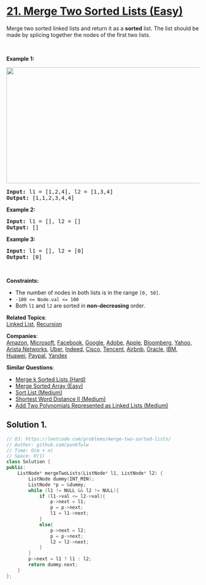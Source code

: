 # [21. Merge Two Sorted Lists (Easy)](https://leetcode.com/problems/merge-two-sorted-lists/)

<p>Merge two sorted linked lists and return it as a <strong>sorted</strong> list. The list should be made by splicing together the nodes of the first two lists.</p>

<p>&nbsp;</p>
<p><strong>Example 1:</strong></p>
<img alt="" src="https://assets.leetcode.com/uploads/2020/10/03/merge_ex1.jpg" style="width: 662px; height: 302px;">
<pre><strong>Input:</strong> l1 = [1,2,4], l2 = [1,3,4]
<strong>Output:</strong> [1,1,2,3,4,4]
</pre>

<p><strong>Example 2:</strong></p>

<pre><strong>Input:</strong> l1 = [], l2 = []
<strong>Output:</strong> []
</pre>

<p><strong>Example 3:</strong></p>

<pre><strong>Input:</strong> l1 = [], l2 = [0]
<strong>Output:</strong> [0]
</pre>

<p>&nbsp;</p>
<p><strong>Constraints:</strong></p>

<ul>
	<li>The number of nodes in both lists is in the range <code>[0, 50]</code>.</li>
	<li><code>-100 &lt;= Node.val &lt;= 100</code></li>
	<li>Both <code>l1</code> and <code>l2</code> are sorted in <strong>non-decreasing</strong> order.</li>
</ul>


**Related Topics**:  
[Linked List](https://leetcode.com/tag/linked-list/), [Recursion](https://leetcode.com/tag/recursion/)

**Companies**:  
[Amazon](https://leetcode.com/company/amazon), [Microsoft](https://leetcode.com/company/microsoft), [Facebook](https://leetcode.com/company/facebook), [Google](https://leetcode.com/company/google), [Adobe](https://leetcode.com/company/adobe), [Apple](https://leetcode.com/company/apple), [Bloomberg](https://leetcode.com/company/bloomberg), [Yahoo](https://leetcode.com/company/yahoo), [Arista Networks](https://leetcode.com/company/arista-networks), [Uber](https://leetcode.com/company/uber), [Indeed](https://leetcode.com/company/indeed), [Cisco](https://leetcode.com/company/cisco), [Tencent](https://leetcode.com/company/tencent), [Airbnb](https://leetcode.com/company/airbnb), [Oracle](https://leetcode.com/company/oracle), [IBM](https://leetcode.com/company/ibm), [Huawei](https://leetcode.com/company/huawei), [Paypal](https://leetcode.com/company/paypal), [Yandex](https://leetcode.com/company/yandex)

**Similar Questions**:
* [Merge k Sorted Lists (Hard)](https://leetcode.com/problems/merge-k-sorted-lists/)
* [Merge Sorted Array (Easy)](https://leetcode.com/problems/merge-sorted-array/)
* [Sort List (Medium)](https://leetcode.com/problems/sort-list/)
* [Shortest Word Distance II (Medium)](https://leetcode.com/problems/shortest-word-distance-ii/)
* [Add Two Polynomials Represented as Linked Lists (Medium)](https://leetcode.com/problems/add-two-polynomials-represented-as-linked-lists/)

## Solution 1.

```cpp
// OJ: https://leetcode.com/problems/merge-two-sorted-lists/
// Author: github.com/punkfulw
// Time: O(m + n)
// Space: O(1)
class Solution {
public:
    ListNode* mergeTwoLists(ListNode* l1, ListNode* l2) {
        ListNode dummy(INT_MIN);
        ListNode *p = &dummy;
        while (l1 != NULL && l2 != NULL){
            if (l1->val <= l2->val){
                p->next = l1;
                p = p->next;
                l1 = l1->next;
            }
            else{
                p->next = l2;
                p = p->next;
                l2 = l2->next;
            }    
        }
        p->next = l1 ? l1 : l2;
        return dummy.next;
    }
};
```
